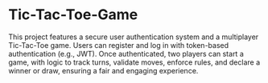 # Tic-Tac-Toe-Game
This project features a secure user authentication system and a multiplayer Tic-Tac-Toe game. Users can register and log in with token-based authentication (e.g., JWT). Once authenticated, two players can start a game, with logic to track turns, validate moves, enforce rules, and declare a winner or draw, ensuring a fair and engaging experience.
